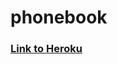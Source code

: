 # phonebook
### [Link to Heroku](https://phonebook-mingxiong.herokuapp.com/ "Phonebook Application")
